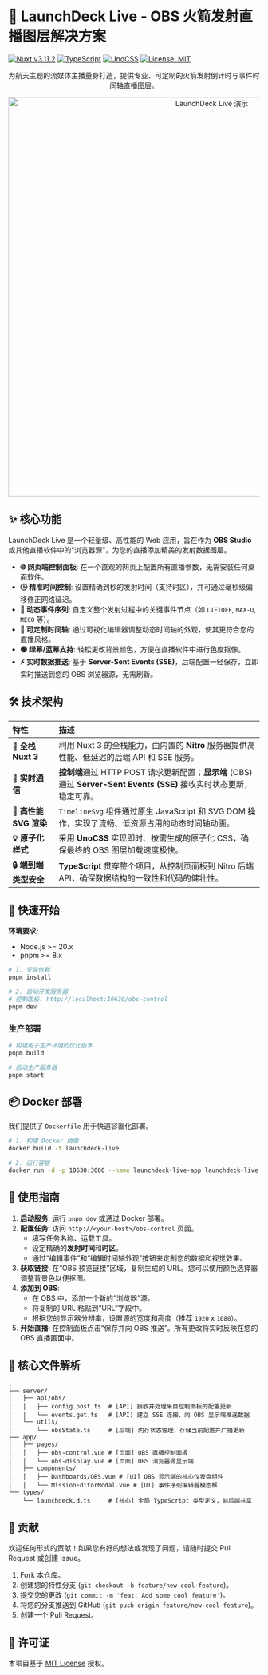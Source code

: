 # 🚀 LaunchDeck Live - OBS 火箭发射直播图层解决方案

[![Nuxt v3.11.2](https://img.shields.io/badge/Nuxt-3.11.2-00DC82.svg)](https://nuxt.com)
[![TypeScript](https://img.shields.io/badge/TypeScript-Strict-3178C6.svg)](https://www.typescriptlang.org/)
[![UnoCSS](https://img.shields.io/badge/UnoCSS-Rapid-48B0F0.svg)](https://unocss.dev/)
[![License: MIT](https://img.shields.io/badge/License-MIT-yellow.svg)](https://opensource.org/licenses/MIT)

<div align="center">
  <p>为航天主题的流媒体主播量身打造，提供专业、可定制的火箭发射倒计时与事件时间轴直播图层。</p>
  <img src="./public/preview.gif" width="800" alt="LaunchDeck Live 演示"/>
</div>

## ✨ 核心功能

LaunchDeck Live 是一个轻量级、高性能的 Web 应用，旨在作为 **OBS Studio** 或其他直播软件中的“浏览器源”，为您的直播添加精美的发射数据图层。

- **🌐 网页端控制面板**: 在一个直观的网页上配置所有直播参数，无需安装任何桌面软件。
- **🕒 精准时间控制**: 设置精确到秒的发射时间（支持时区），并可通过毫秒级偏移修正网络延迟。
- **📝 动态事件序列**: 自定义整个发射过程中的关键事件节点（如 `LIFTOFF`, `MAX-Q`, `MECO` 等）。
- **🎨 可定制时间轴**: 通过可视化编辑器调整动态时间轴的外观，使其更符合您的直播风格。
- **🟢 绿幕/蓝幕支持**: 轻松更改背景颜色，方便在直播软件中进行色度抠像。
- **⚡️ 实时数据推送**: 基于 **Server-Sent Events (SSE)**，后端配置一经保存，立即实时推送到您的 OBS 浏览器源，无需刷新。

## 🛠️ 技术架构

| 特性                   | 描述                                                                                                                   |
| :--------------------- | :--------------------------------------------------------------------------------------------------------------------- |
| **🚀 全栈 Nuxt 3**     | 利用 Nuxt 3 的全栈能力，由内置的 **Nitro** 服务器提供高性能、低延迟的后端 API 和 SSE 服务。                            |
| **📡 实时通信**        | **控制端**通过 HTTP POST 请求更新配置；**显示端** (OBS) 通过 **Server-Sent Events (SSE)** 接收实时状态更新，稳定可靠。 |
| **🎨 高性能 SVG 渲染** | `TimelineSvg` 组件通过原生 JavaScript 和 SVG DOM 操作，实现了流畅、低资源占用的动态时间轴动画。                        |
| **💡 原子化样式**      | 采用 **UnoCSS** 实现即时、按需生成的原子化 CSS，确保最终的 OBS 图层加载速度极快。                                      |
| **🔒 端到端类型安全**  | **TypeScript** 贯穿整个项目，从控制页面板到 Nitro 后端 API，确保数据结构的一致性和代码的健壮性。                       |

## 🚀 快速开始

**环境要求:**

- Node.js >= 20.x
- pnpm >= 8.x

```bash
# 1. 安装依赖
pnpm install

# 2. 启动开发服务器
# 控制面板: http://localhost:10630/obs-control
pnpm dev
```

### 生产部署

```bash
# 构建用于生产环境的优化版本
pnpm build

# 启动生产服务器
pnpm start
```

## 📦 Docker 部署

我们提供了 `Dockerfile` 用于快速容器化部署。

```bash
# 1. 构建 Docker 镜像
docker build -t launchdeck-live .

# 2. 运行容器
docker run -d -p 10630:3000 --name launchdeck-live-app launchdeck-live
```

## 📖 使用指南

1.  **启动服务**: 运行 `pnpm dev` 或通过 Docker 部署。
2.  **配置任务**: 访问 `http://<your-host>/obs-control` 页面。
    - 填写任务名称、运载工具。
    - 设定精确的**发射时间**和**时区**。
    - 通过“编辑事件”和“编辑时间轴外观”按钮来定制您的数据和视觉效果。
3.  **获取链接**: 在“OBS 预览链接”区域，复制生成的 URL。您可以使用颜色选择器调整背景色以便抠图。
4.  **添加到 OBS**:
    - 在 OBS 中，添加一个新的“浏览器”源。
    - 将复制的 URL 粘贴到“URL”字段中。
    - 根据您的显示器分辨率，设置源的宽度和高度（推荐 `1920` x `1080`）。
5.  **开始直播**: 在控制面板点击“保存并向 OBS 推送”。所有更改将实时反映在您的 OBS 直播画面中。

## 🧩 核心文件解析

```
.
├── server/
│   ├── api/obs/
│   │   ├── config.post.ts  # [API] 接收并处理来自控制面板的配置更新
│   │   └── events.get.ts   # [API] 建立 SSE 连接，向 OBS 显示端推送数据
│   └── utils/
│       └── obsState.ts     # [后端] 内存状态管理，存储当前配置并广播更新
├── app/
│   ├── pages/
│   │   ├── obs-control.vue # [页面] OBS 直播控制面板
│   │   └── obs-display.vue # [页面] OBS 浏览器源显示端
│   ├── components/
│   │   ├── Dashboards/OBS.vue # [UI] OBS 显示端的核心仪表盘组件
│   │   └── MissionEditorModal.vue # [UI] 事件序列编辑器模态框
└── types/
    └── launchdeck.d.ts     # [核心] 全局 TypeScript 类型定义，前后端共享
```

## 🤝 贡献

欢迎任何形式的贡献！如果您有好的想法或发现了问题，请随时提交 Pull Request 或创建 Issue。

1.  Fork 本仓库。
2.  创建您的特性分支 (`git checkout -b feature/new-cool-feature`)。
3.  提交您的更改 (`git commit -m 'feat: Add some cool feature'`)。
4.  将您的分支推送到 GitHub (`git push origin feature/new-cool-feature`)。
5.  创建一个 Pull Request。

## 📜 许可证

本项目基于 [MIT License](https://opensource.org/licenses/MIT) 授权。
